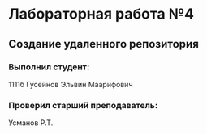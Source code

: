 # Лабораторная работа №4
## Создание удаленного репозитория
### Выполнил студент:
1111б
Гусейнов Эльвин Маарифович
### Проверил старший преподаватель:
Усманов Р.Т.

